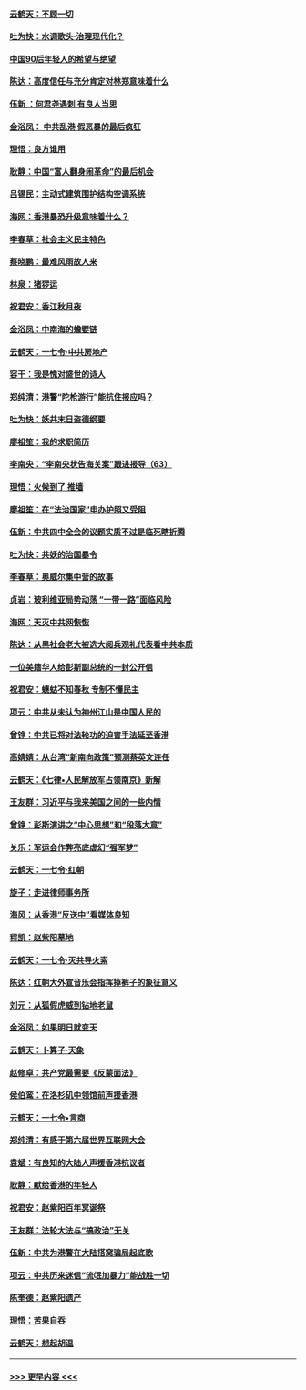 #### [云鹤天：不顾一切](../pages/nsc993/n11643508.md?t=11091522) 
#### [吐为快：水调歌头·治理现代化？](../pages/nsc993/n11643485.md?t=11091522) 
#### [中国90后年轻人的希望与绝望](../pages/nsc993/n11642317.md?t=11091522) 
#### [陈达：高度信任与充分肯定对林郑意味着什么](../pages/nsc993/n11641441.md?t=11091522) 
#### [伍新 ：何君尧遇刺 有良人当思](../pages/nsc993/n11641503.md?t=11091522) 
#### [金浴凤： 中共乱港  假恶暴的最后疯狂](../pages/nsc993/n11641495.md?t=11091522) 
#### [理悟：良方谁用](../pages/nsc993/n11641463.md?t=11091522) 
#### [耿静：中国“富人翻身闹革命”的最后机会](../pages/nsc993/n11640655.md?t=11091522) 
#### [吕锡民：主动式建筑围护结构空调系统](../pages/nsc993/n11640168.md?t=11091522) 
#### [海网：香港暴恐升级意味着什么？](../pages/nsc993/n11635904.md?t=11091522) 
#### [李春草：社会主义民主特色](../pages/nsc993/n11634657.md?t=11091522) 
#### [蔡晓鹏：最难风雨故人来](../pages/nsc993/n11633145.md?t=11091522) 
#### [林泉：猪猡运](../pages/nsc993/n11631469.md?t=11091522) 
#### [祝君安：香江秋月夜](../pages/nsc993/n11631440.md?t=11091522) 
#### [金浴凤：中南海的蟾嬖链](../pages/nsc993/n11631290.md?t=11091522) 
#### [云鹤天：一七令·中共房地产](../pages/nsc993/n11630084.md?t=11091522) 
#### [容干：我是愧对盛世的诗人](../pages/nsc993/n11630059.md?t=11091522) 
#### [郑纯清：港警“陀枪游行”能抗住报应吗？](../pages/nsc993/n11629999.md?t=11091522) 
#### [吐为快：妖共末日盗德纲要](../pages/nsc993/n11628610.md?t=11091522) 
#### [廖祖笙：我的求职简历](../pages/nsc993/n11628492.md?t=11091522) 
#### [李南央：“李南央状告海关案”跟进报导（63）](../pages/nsc993/n11627039.md?t=11091522) 
#### [理悟：火候到了 推墙](../pages/nsc993/n11626917.md?t=11091522) 
#### [廖祖笙：在“法治国家”申办护照又受阻](../pages/nsc993/n11626500.md?t=11091522) 
#### [伍新：中共四中全会的议题实质不过是临死瞎折腾](../pages/nsc993/n11621774.md?t=11091522) 
#### [吐为快：共妖的治国暴令](../pages/nsc993/n11621401.md?t=11091522) 
#### [李春草：奥威尔集中营的故事](../pages/nsc993/n11621373.md?t=11091522) 
#### [贞岩：玻利维亚局势动荡 “一带一路”面临风险](../pages/nsc993/n11619480.md?t=11091522) 
#### [海网：天灭中共网恢恢](../pages/nsc993/n11618261.md?t=11091522) 
#### [陈达：从黑社会老大被选大阅兵观礼代表看中共本质](../pages/nsc993/n11618229.md?t=11091522) 
#### [一位美籍华人给彭斯副总统的一封公开信](../pages/nsc993/n11616906.md?t=11091522) 
#### [祝君安：蟪蛄不知春秋  专制不懂民主](../pages/nsc993/n11616882.md?t=11091522) 
#### [项云：中共从未认为神州江山是中国人民的](../pages/nsc993/n11616763.md?t=11091522) 
#### [曾铮：中共已将对法轮功的迫害手法延至香港](../pages/nsc993/n11616561.md?t=11091522) 
#### [高婧婧：从台湾“新南向政策”预测蔡英文连任](../pages/nsc993/n11616518.md?t=11091522) 
#### [云鹤天：《七律▪人民解放军占领南京》新解](../pages/nsc993/n11616490.md?t=11091522) 
#### [王友群：习近平与我来美国之间的一些内情](../pages/nsc993/n11615052.md?t=11091522) 
#### [曾铮：彭斯演讲之“中心思想”和“段落大意”](../pages/nsc993/n11615020.md?t=11091522) 
#### [关乐：军运会作弊亮底虚幻“强军梦”](../pages/nsc993/n11615008.md?t=11091522) 
#### [云鹤天：一七令‧红朝](../pages/nsc993/n11615000.md?t=11091522) 
#### [旋子：走进律师事务所](../pages/nsc993/n11614894.md?t=11091522) 
#### [海风：从香港“反送中”看媒体良知](../pages/nsc993/n11614480.md?t=11091522) 
#### [程凯：赵紫阳墓地](../pages/nsc993/n11614464.md?t=11091522) 
#### [云鹤天：一七令‧灭共导火索](../pages/nsc993/n11613471.md?t=11091522) 
#### [陈达：红朝大外宣音乐会指挥掉裤子的象征意义](../pages/nsc993/n11613456.md?t=11091522) 
#### [刘元：从狐假虎威到钻地老鼠](../pages/nsc993/n11612832.md?t=11091522) 
#### [金浴凤：如果明日就变天](../pages/nsc993/n11611135.md?t=11091522) 
#### [云鹤天：卜算子‧天象](../pages/nsc993/n11609023.md?t=11091522) 
#### [赵修卓：共产党最需要《反蒙面法》](../pages/nsc993/n11608006.md?t=11091522) 
#### [侯伯鸾：在洛杉矶中领馆前声援香港](../pages/nsc993/n11607802.md?t=11091522) 
#### [云鹤天：一七令•言商](../pages/nsc993/n11606248.md?t=11091522) 
#### [郑纯清：有感于第六届世界互联网大会](../pages/nsc993/n11604718.md?t=11091522) 
#### [袁斌：有良知的大陆人声援香港抗议者](../pages/nsc993/n11603673.md?t=11091522) 
#### [耿静：献给香港的年轻人](../pages/nsc993/n11602462.md?t=11091522) 
#### [祝君安：赵紫阳百年冥诞祭](../pages/nsc993/n11601386.md?t=11091522) 
#### [王友群：法轮大法与“搞政治”无关](../pages/nsc993/n11601658.md?t=11091522) 
#### [伍新：中共为港警在大陆搭窝骗局起底歌](../pages/nsc993/n11601536.md?t=11091522) 
#### [项云：中共历来迷信“流氓加暴力”能战胜一切](../pages/nsc993/n11601496.md?t=11091522) 
#### [陈奎德：赵紫阳遗产](../pages/nsc993/n11601444.md?t=11091522) 
#### [理悟：苦果自吞](../pages/nsc993/n11601385.md?t=11091522) 
#### [云鹤天：想起胡温](../pages/nsc993/n11600033.md?t=11091522) 

----
#### [ >>> 更早内容 <<< ](../indexes/nsc993-earlier.md)
